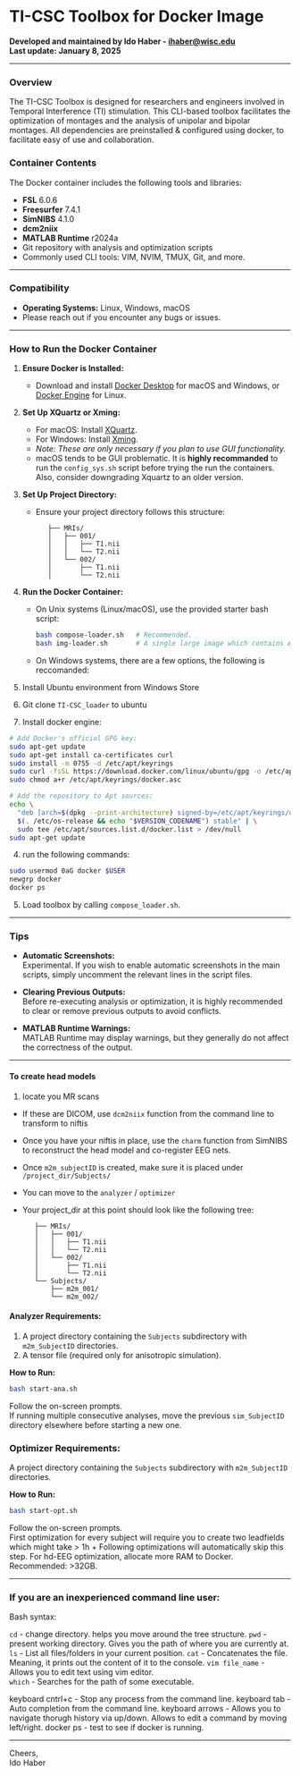
# TI-CSC Toolbox for Docker Image

**Developed and maintained by Ido Haber - [ihaber@wisc.edu](mailto:ihaber@wisc.edu)**  
**Last update: January 8, 2025**

---

### Overview

The TI-CSC Toolbox is designed for researchers and engineers involved in Temporal Interference (TI) stimulation. This CLI-based toolbox facilitates the optimization of montages and the analysis of unipolar and bipolar montages. All dependencies are preinstalled & configured using docker, to facilitate easy of use and collaboration.

### Container Contents

The Docker container includes the following tools and libraries:

- **FSL** 6.0.6
- **Freesurfer** 7.4.1
- **SimNIBS** 4.1.0
- **dcm2niix**
- **MATLAB Runtime** r2024a
- Git repository with analysis and optimization scripts
- Commonly used CLI tools: VIM, NVIM, TMUX, Git, and more.

---

### Compatibility

- **Operating Systems:** Linux, Windows, macOS
- Please reach out if you encounter any bugs or issues.

---

### How to Run the Docker Container

1. **Ensure Docker is Installed:**
   - Download and install [Docker Desktop](https://www.docker.com/products/docker-desktop) for macOS and Windows, or [Docker Engine](https://docs.docker.com/engine/install/) for Linux.

2. **Set Up XQuartz or Xming:**
   - For macOS: Install [XQuartz](https://www.xquartz.org/).
   - For Windows: Install [Xming](https://sourceforge.net/projects/xming/).
   - *Note: These are only necessary if you plan to use GUI functionality.*
   - macOS tends to be GUI problematic. It is **highly recommanded** to run the `config_sys.sh` script before trying the run the containers. Also, consider downgrading Xquartz to an older version.


3. **Set Up Project Directory:**
   - Ensure your project directory follows this structure:
     ```
        ├── MRIs/
        │   ├── 001/
        │   │   ├── T1.nii
        │   │   └── T2.nii
        │   └── 002/
        │       ├── T1.nii
        │       └── T2.nii

     ```

4. **Run the Docker Container:**
   - On Unix systems (Linux/macOS), use the provided starter bash script:
     ```sh
     bash compose-loader.sh   # Recommended.
     bash img-loader.sh       # A single large image which contains everything. 
     ```

    - On Windows systems, there are a few options, the following is reccomanded:

1. Install Ubuntu environment from Windows Store
2. Git clone `TI-CSC_loader` to ubuntu
3. Install docker engine:

```bash
# Add Docker's official GPG key:
sudo apt-get update
sudo apt-get install ca-certificates curl
sudo install -m 0755 -d /etc/apt/keyrings
sudo curl -fsSL https://download.docker.com/linux/ubuntu/gpg -o /etc/apt/keyrings/docker.asc
sudo chmod a+r /etc/apt/keyrings/docker.asc

# Add the repository to Apt sources:
echo \
  "deb [arch=$(dpkg --print-architecture) signed-by=/etc/apt/keyrings/docker.asc] https://download.docker.com/linux/ubuntu \
  $(. /etc/os-release && echo "$VERSION_CODENAME") stable" | \
  sudo tee /etc/apt/sources.list.d/docker.list > /dev/null
sudo apt-get update
```

4. run the following commands:
```bash
sudo usermod 0aG docker $USER
newgrp docker
docker ps
```

5. Load toolbox by calling `compose_loader.sh`.

---

### Tips

- **Automatic Screenshots:**  
  Experimental. If you wish to enable automatic screenshots in the main scripts, simply uncomment the relevant lines in the script files.

- **Clearing Previous Outputs:**  
  Before re-executing analysis or optimization, it is highly recommended to clear or remove previous outputs to avoid conflicts.

- **MATLAB Runtime Warnings:**  
  MATLAB Runtime may display warnings, but they generally do not affect the correctness of the output.

---

#### To create head models

1. locate you MR scans
  * If these are DICOM, use `dcm2niix` function from the command line to transform to niftis
  * Once you have your niftis in place, use the `charm` function from SimNIBS to reconstruct the head model and co-register EEG nets.
  * Once `m2m_subjectID` is created, make sure it is placed under `/project_dir/Subjects/`
  * You can move to the `analyzer` / `optimizer`
  * Your project_dir at this point should look like the following tree:
 
     ```
        ├── MRIs/
        │   ├── 001/
        │   │   ├── T1.nii
        │   │   └── T2.nii
        │   └── 002/
        │       ├── T1.nii
        │       └── T2.nii
        └── Subjects/
            ├── m2m_001/
            └── m2m_002/

     ```




#### Analyzer Requirements:

1. A project directory containing the `Subjects` subdirectory with `m2m_SubjectID` directories.
2. A tensor file (required only for anisotropic simulation).

**How to Run:**

```bash
bash start-ana.sh
```

Follow the on-screen prompts.  
If running multiple consecutive analyses, move the previous `sim_SubjectID` directory elsewhere before starting a new one.

### Optimizer Requirements:
A project directory containing the `Subjects` subdirectory with `m2m_SubjectID` directories.

**How to Run:**

```bash
bash start-opt.sh
```

Follow the on-screen prompts.  
First optimization for every subject will require you to create two leadfields which might take > 1h +
Following optimizations will automatically skip this step.
For hd-EEG optimization, allocate more RAM to Docker. Recommended: >32GB.

---


### If you are an inexperienced command line user:

Bash syntax:

`cd`            - change directory. helps you move around the tree structure. 
`pwd`           - present working directory. Gives you the path of where you are currently at. 
`ls`            - List all files/folders in your current position. 
`cat`           - Concatenates the file. Meaning, it prints out the content of it to the console. 
`vim file_name` - Allows you to edit text using vim editor.  
`which`         - Searches for the path of some executable. 

keyboard cntrl+c - Stop any process from the command line. 
keyboard tab     - Auto completion from the command line. 
keyboard arrows  -  Allows you to navigate thorugh history via up/down. Allows to edit a command by moving left/right. 
docker ps        - test to see if docker is running. 

---

Cheers,  
Ido Haber
